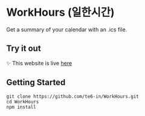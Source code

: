 # WorkHours (일한시간)

Get a summary of your calendar with an .ics file.

## Try it out

✨ This website is live [here](https://te6.in/workhours)

## Getting Started

```shell
git clone https://github.com/te6-in/WorkHours.git
cd WorkHours
npm install
```

